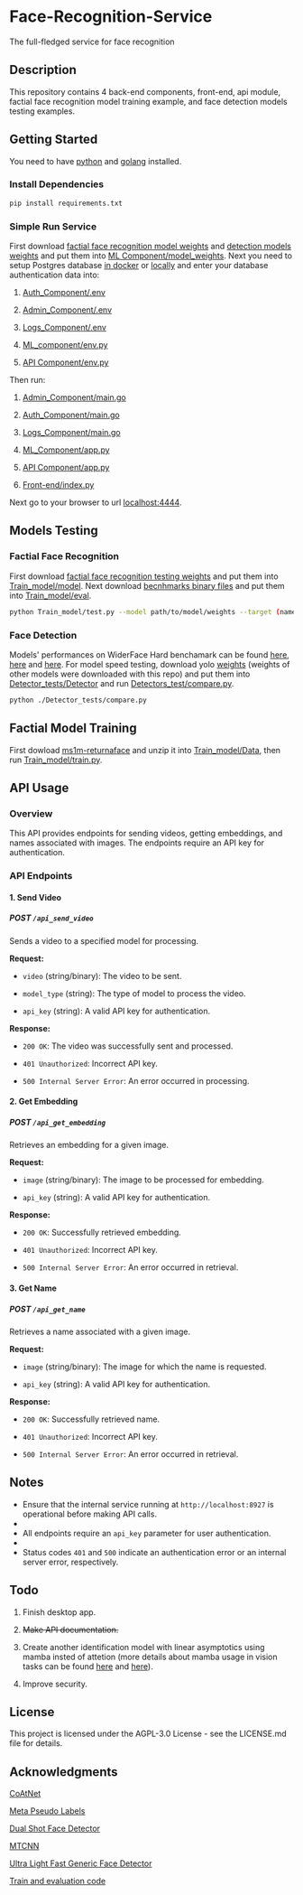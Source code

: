 # Face-Recognition-Service

The full-fledged service for face recognition

## Description

This repository contains 4 back-end components, front-end, api module, factial face recognition model training example, and face detection models testing examples.

## Getting Started

You need to have [python](https://www.python.org/downloads/) and [golang](https://go.dev/doc/install) installed.

### Install Dependencies

```bash
pip install requirements.txt
```

### Simple Run Service

First download [factial face recognition model weights](https://drive.google.com/drive/folders/1UTwpAS8PI2iR0bthEl2T0vDGnrwSVlwG?usp=sharing) and [detection models weights](https://drive.google.com/drive/folders/1zTo0a2ZYPqVxgdMlQ0EmnW1apPRSrbA_?usp=sharing) and put them into [ML Component/model_weights](https://github.com/ArtemDzhalilov/Face-Recognition-Service/tree/main/ML_Component/model_weights). Next you need to setup Postgres database [in docker](https://hub.docker.com/_/postgres) or [locally](https://www.postgresql.org/download/) and enter your database authentication data into:

1. [Auth_Component/.env](https://github.com/ArtemDzhalilov/Face-Recognition-Service/tree/main/Auth_Component/.env)

2. [Admin_Component/.env](https://github.com/ArtemDzhalilov/Face-Recognition-Service/blob/main/Admin_Component/.env)

3. [Logs_Component/.env](https://github.com/ArtemDzhalilov/Face-Recognition-Service/blob/main/Log_Component/.env)

4. [ML_component/env.py](https://github.com/ArtemDzhalilov/Face-Recognition-Service/blob/main/ML_Component/env.py)

5. [API Component/env.py](https://github.com/ArtemDzhalilov/Face-Recognition-Service/blob/main/API%20Component/env.py)

Then run:

1. [Admin_Component/main.go](https://github.com/ArtemDzhalilov/Face-Recognition-Service/blob/main/Admin_Component/main.go)

2. [Auth_Component/main.go](https://github.com/ArtemDzhalilov/Face-Recognition-Service/blob/main/Auth_Component/main.go)

3. [Logs_Component/main.go](https://github.com/ArtemDzhalilov/Face-Recognition-Service/blob/main/Log_Component/log_server/main.go)

4. [ML_Component/app.py](https://github.com/ArtemDzhalilov/Face-Recognition-Service/blob/main/ML_Component/app.py)

5. [API Component/app.py](https://github.com/ArtemDzhalilov/Face-Recognition-Service/blob/main/API%20Component/app.py)

6. [Front-end/index.py](https://github.com/ArtemDzhalilov/Face-Recognition-Service/blob/main/Front_end/index.py)

Next go to your browser to url [localhost:4444](http://localhost:4444).

## Models Testing

### Factial Face Recognition

First download [factial face recognition testing weights](https://drive.google.com/drive/folders/1UI_u4BqWgU-k5Y-DPuMJyZ2t8JIgUFZ6?usp=sharing) and put them into [Train_model/model](https://github.com/ArtemDzhalilov/Face-Recognition-Service/tree/main/Train_model/model). Next download [becnhmarks binary files](https://drive.google.com/drive/folders/1tmD0cjMSrtnFu-iqJiqFWnFKkl6hL2cu?usp=sharing) and put them into [Train_model/eval](https://github.com/ArtemDzhalilov/Face-Recognition-Service/tree/main/Train_model/eval).
```bash
python Train_model/test.py --model path/to/model/weights --target (name of target benchmark)
```

### Face Detection

Models' performances on WiderFace Hard benchamark can be found [here](https://github.com/Yusepp/YOLOv8-Face), [here](https://paperswithcode.com/paper/joint-face-detection-and-alignment-using) and [here](https://paperswithcode.com/paper/dsfd-dual-shot-face-detector). For model speed testing, download yolo  [weights](https://drive.google.com/drive/folders/1zTo0a2ZYPqVxgdMlQ0EmnW1apPRSrbA_?usp=sharing) (weights of other models were downloaded with this repo) and put them into [Detector_tests/Detector](https://github.com/ArtemDzhalilov/Face-Recognition-Service/tree/main/Detector_tests/Detector) and run [Detectors_test/compare.py](https://github.com/ArtemDzhalilov/Face-Recognition-Service/blob/main/Detector_tests/compare.py).

```bash
python ./Detector_tests/compare.py
```
## Factial Model Training

First dowload [ms1m-returnaface](https://drive.google.com/file/d/1JgmzL9OLTqDAZE86pBgETtSQL4USKTFy/view) and unzip it into [Train_model/Data](https://github.com/ArtemDzhalilov/Face-Recognition-Service/tree/main/Train_model/Data), then run [Train_model/train.py](https://github.com/ArtemDzhalilov/Face-Recognition-Service/blob/main/Train_model/train.py).

## API Usage


### Overview

This API provides endpoints for sending videos, getting embeddings, and names associated with images. The endpoints require an API key for authentication.

### API Endpoints

#### 1. Send Video

##### POST `/api_send_video`

Sends a video to a specified model for processing.

**Request:**

- `video` (string/binary): The video to be sent.
  
- `model_type` (string): The type of model to process the video.
  
- `api_key` (string): A valid API key for authentication.

**Response:**

- `200 OK`: The video was successfully sent and processed.
  
- `401 Unauthorized`: Incorrect API key.
  
- `500 Internal Server Error`: An error occurred in processing.
  

#### 2. Get Embedding

##### POST `/api_get_embedding`

Retrieves an embedding for a given image.

**Request:**

- `image` (string/binary): The image to be processed for embedding.
  
- `api_key` (string): A valid API key for authentication.

**Response:**

- `200 OK`: Successfully retrieved embedding.
  
- `401 Unauthorized`: Incorrect API key.
  
- `500 Internal Server Error`: An error occurred in retrieval.

#### 3. Get Name

##### POST `/api_get_name`

Retrieves a name associated with a given image.

**Request:**

- `image` (string/binary): The image for which the name is requested.
  
- `api_key` (string): A valid API key for authentication.

**Response:**

- `200 OK`: Successfully retrieved name.
  
- `401 Unauthorized`: Incorrect API key.
  
- `500 Internal Server Error`: An error occurred in retrieval.

## Notes

- Ensure that the internal service running at `http://localhost:8927` is operational before making API calls.
- 
- All endpoints require an `api_key` parameter for user authentication.
- 
- Status codes `401` and `500` indicate an authentication error or an internal server error, respectively.

## Todo

1. Finish desktop app.
   
2. ~~Make API documentation.~~
   
3. Create another identification model with linear asymptotics using mamba insted of attetion (more details about mamba usage in vision tasks can be found [here](https://arxiv.org/abs/2401.09417) and [here](https://arxiv.org/abs/2401.10166)).

4. Improve security.
   
## License

This project is licensed under the AGPL-3.0 License - see the LICENSE.md file for details.

## Acknowledgments

[CoAtNet](https://github.com/chinhsuanwu/coatnet-pytorch)

[Meta Pseudo Labels](https://github.com/kekmodel/MPL-pytorch)

[Dual Shot Face Detector](https://github.com/hukkelas/DSFD-Pytorch-Inference)

[MTCNN](https://github.com/timesler/facenet-pytorch)

[Ultra Light Fast Generic Face Detector](https://github.com/Linzaer/Ultra-Light-Fast-Generic-Face-Detector-1MB)

[Train and evaluation code](https://github.com/zhongyy/Face-Transformer)




